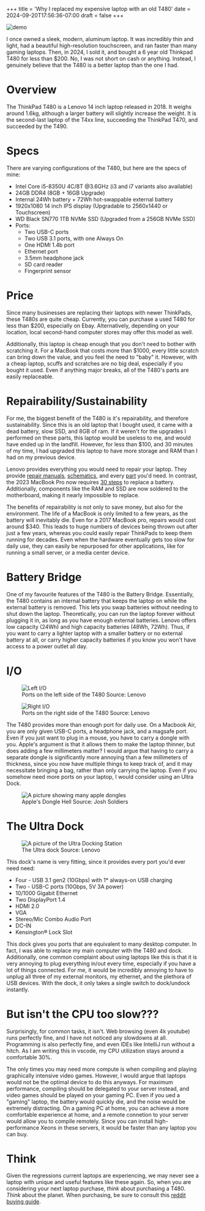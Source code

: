 +++
title = 'Why I replaced my expensive laptop with an old T480'
date = 2024-09-20T17:56:36-07:00
draft = false
+++

![demo](/img/t480/laptop.jpg)

<!-- anecdote -->
I once owned a sleek, modern, aluminum laptop. It was incredibly thin and light, had a beautiful high-resolution touchscreen, and ran faster than many gaming laptops. Then, in 2024, I sold it, and bought a 6 year old Thinkpad T480 for less than $200. <!-- puzzling statement, to draw the reader in --> No, I was not short on cash or anything. Instead, I genuinely believe that the T480 is a better laptop than the one I had.

# Overview
<!-- Background information -->
The ThinkPad T480 is a Lenovo 14 inch laptop released in 2018. It weighs around 1.6kg, although a larger battery will slightly increase the weight. It is the second-last laptop of the T4xx line, succeeding the ThinkPad T470, and succeeded by the T490.

# Specs
<!--
This is usually done on tech blogs like this, where you list a bunch of technical information.

The only things you really need to know is that this laptop is powerful for the time, but a bit on the slow side now. I also included my upgrades (and upgrade options), because this is important to one of my main points.
-->
There are varying configurations of the T480, but here are the specs of mine:
- Intel Core i5-8350U 4C/8T @3.6GHz (i3 and i7 variants also available)
- 24GB DDR4 (8GB + 16GB Upgrade)
- Internal 24Wh battery + 72Wh hot-swappable external battery
- 1920x1080 14 inch IPS display (Upgradable to 2560x1440 or Touchscreen)
- WD Black SN770 1TB NVMe SSD (Upgraded from a 256GB NVMe SSD)
- Ports:
    - Two USB-C ports
    - Two USB 3.1 ports, with one Always On
    - One HDMI 1.4b port
    - Ethernet port
    - 3.5mm headphone jack
    - SD card reader
    - Fingerprint sensor

# Price
Since many businesses are replacing their laptops with newer ThinkPads, these T480s are quite cheap. Currently, you can purchase a used T480 for less than $200, especially on Ebay. Alternatively, depending on your location, local second-hand computer stores may offer this model as well.

Additionally, this laptop is cheap enough that you don't need to bother with scratching it. For a MacBook that costs more than $1000, every little scratch can bring down the value, and you feel the need to "baby" it. However, with a cheap laptop, scuffs and scratches are no big deal, especially if you bought it used. Even if anything major breaks, all of the T480's parts are easily replaceable. <!-- transition to repairability -->

# Repairability/Sustainability
For me, the biggest benefit of the T480 is it's repairability, and therefore sustainability. <!-- example -->Since this is an old laptop that I bought used, it came with a dead battery, slow SSD, and 8GB of ram. If it weren't for the upgrades I performed on these parts, this laptop would be useless to me, and would have ended up in the landfill. However, for less than $100, and 30 minutes of my time, I had upgraded this laptop to have more storage and RAM than I had on my previous device.

Lenovo provides everything you would need to repair your laptop. They provide <!-- as per the usual blog style, I cite things by directly linking to them, rather than using proper citations -->[repair manuals](https://pcsupport.lenovo.com/us/en/products/laptops-and-netbooks/thinkpad-t-series-laptops/thinkpad-t480-type-20l5-20l6/selfrepair/removalsreplacements), [schematics](https://pcsupport.lenovo.com/us/en/products/laptops-and-netbooks/thinkpad-t-series-laptops/thinkpad-t480-type-20l5-20l6/20l5/parts/display/schematic), and every [part](https://pcsupport.lenovo.com/us/en/products/laptops-and-netbooks/thinkpad-t-series-laptops/thinkpad-t480-type-20l5-20l6/20l5/parts/display/buy-now) you'd need. <!-- contrasts with macbooks, since they are common amongst programmers --> In contrast, the 2023 MacBook Pro now requires [30 steps](https://www.ifixit.com/Guide/MacBook+Pro+14-Inch+Late+2023+(M3+Pro+and+M3+Max)+Battery+Replacement/167647) to replace a battery. Additionally, components like the RAM and SSD are now soldered to the motherboard, making it nearly impossible to replace.

The benefits of repairability is not only to save money, but also for the environment. The life of a MacBook is only limited to a few years, as the battery will inevitably die. Even for a 2017 MacBook pro, repairs would cost around $340. This leads to huge numbers of devices being thrown out after just a few years, whereas you could easily repair ThinkPads to keep them running for decades. Even when the hardware eventually gets too slow for daily use, they can easily be repurposed for other applications, like for running a small server, or a media center device.

# Battery Bridge
One of my favourite features of the T480 is the Battery Bridge. Essentially, the T480 contains an internal battery that keeps the laptop on while the external battery is removed. This lets you swap batteries without needing to shut down the laptop. Theoretically, you can run the laptop forever without plugging it in, as long as you have enough external batteries. Lenovo offers low capacity (24Wh) <!-- a measure of battery capacity. Bigger number = longer runtime -->and high capacity batteries (48Wh, 72Wh). Thus, if you want to carry a lighter laptop with a smaller battery or no external battery at all, or carry higher capacity batteries if you know you won't have access to a power outlet all day.

# I/O

<figure>
    <img src="/img/t480/left-side.png"
         alt="Left I/O">
    <figcaption>Ports on the left side of the T480 Source: Lenovo</figcaption>
</figure>

<figure>
    <img src="/img/t480/right-side.png"
         alt="Right I/O">
    <figcaption>Ports on the right side of the T480 Source: Lenovo</figcaption>
</figure>

The T480 provides more than enough port for daily use. On a Macbook Air, you are only given USB-C ports, a headphone jack, and a magsafe port. Even if you just want to plug in a mouse, you have to carry a dongle with you. Apple's argument is that it allows them to make the laptop thinner, but does adding a few millimeters matter? I would argue that having to carry a separate dongle is significantly more annoying than a few millimeters of thickness, since you now have multiple things to keep track of, and it may necessitate bringing a bag, rather than only carrying the laptop. Even if you somehow need more ports on your laptop, I would consider using an Ultra Dock.

<figure>
    <img src="/img/t480/dongle-hell.webp"
         alt="A picture showing many apple dongles">
    <figcaption>Apple's Dongle Hell Source: Josh Soldiers</figcaption>
</figure>

# The Ultra Dock

<figure>
    <img src="/img/t480/ultra-dock.JPG"
         alt="A picture of the Ultra Docking Station">
    <figcaption>The Ultra dock Source: Lenovo</figcaption>
</figure>

This dock's name is very fitting, since it provides every port you'd ever need need:

- Four - USB 3.1 gen2 (10Gbps) with 1* always-on USB charging
- Two - USB-C ports (10Gbps, 5V 3A power)
- 10/1000 Gigabit Ethernet
- Two DisplayPort 1.4
- HDMI 2.0
- VGA
- Stereo/Mic Combo Audio Port
- DC-IN
- Kensington® Lock Slot

This dock gives you ports that are equivalent to many desktop computer. In fact, I was able to replace my main computer with the T480 and dock. Additionally, one common complaint about using laptops like this is that it is very annoying to plug everything in/out every time, especially if you have a lot of things connected. For me, it would be incredibly annoying to have to unplug all three of my external monitors, my ethernet, and the plethora of USB devices. With the dock, it only takes a single switch to dock/undock instantly.

# But isn't the CPU too slow???
<!-- I try to address criticisms, and this was one of my largest concerns, so I know many others will be concerned about this as well -->
Surprisingly, for common tasks, it isn't. Web browsing (even 4k youtube) runs perfectly fine, and I have not noticed any slowdowns at all. <!-- since this is tech, I mention programming -->Programming is also perfectly fine, and even IDEs like IntelliJ <!-- relatively hard to run coding software --> run without a hitch. As I am writing this in vscode, my CPU utilization stays around a comfortable 30%.

The only times you may need more compute is when compiling <!-- basically turning human-readable code into a computer program. When it gets to large projects with millions of lines of code, this can take tens of minutes even on high-end computers. -->and playing graphically intensive video games. However, I would argue that laptops would not be the optimal device to do this anyways. For maximum performance, compiling should be delegated to your server instead, and video games should be played on your gaming PC. Even if you ued a "gaming" laptop, the battery would quickly die, and the noise would be extremely distracting. On a gaming PC at home, you can achieve a more comfortable experience at home, and a remote connetion to your server would allow you to compile remotely. Since you can install high-performance Xeons <!-- big and power hungry server CPUs that are built for servers. They run a lot faster than even the best laptops for compiling. --> in these servers, it would be faster than any laptop you can buy.

# Think
<!-- I tried to talk more generally in the paragraph, to signal the end.-->
<!-- prediction-->
Given the regressions current laptops are experiencing, we may never see a laptop with unique and useful features like these again. So, when you are considering your next laptop purchase, *think* about purchasing a T480. *Think* about the planet. When purchasing, be sure to consult this [reddit buying guide](reddit.com/r/thinkpad/comments/1cq3u2u/the_ultimate_thinkpad_t480_buying_guide/).